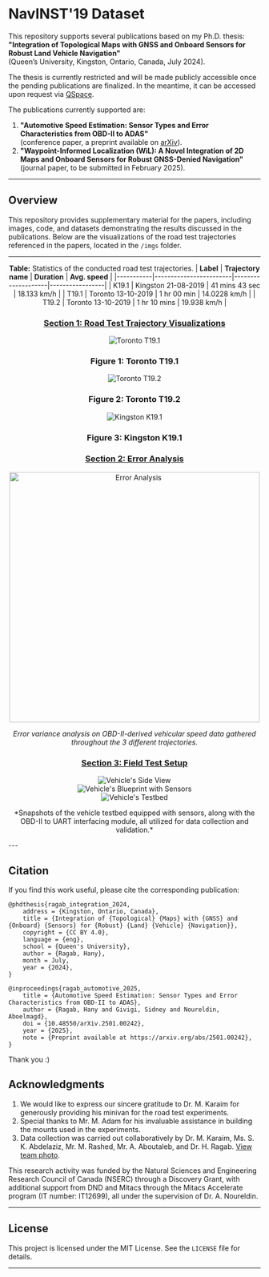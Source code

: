 # NavINST'19 Dataset

This repository supports several publications based on my Ph.D. thesis:  
**"Integration of Topological Maps with GNSS and Onboard Sensors for Robust Land Vehicle Navigation"**  
(Queen’s University, Kingston, Ontario, Canada, July 2024).  

The thesis is currently restricted and will be made publicly accessible once the pending publications are finalized. In the meantime, it can be accessed upon request via [QSpace](https://hdl.handle.net/1974/33163).

The publications currently supported are:  
1. **"Automotive Speed Estimation: Sensor Types and Error Characteristics from OBD-II to ADAS"**  
   (conference paper, a preprint available on [arXiv](https://arxiv.org/abs/2501.00242)).  
2. **"Waypoint-Informed Localization (WiL): A Novel Integration of 2D Maps and Onboard Sensors for Robust GNSS-Denied Navigation"**  
   (journal paper, to be submitted in February 2025).  

<!-- ---

<h1 style="font-size: 1.25em;">Automotive Speed Estimation: Sensor Types and Error Characteristics from OBD-II to ADAS</h1>

This repository accompanies the IEEE conference paper **"Automotive Speed Estimation: Sensor Types and Error Characteristics from OBD-II to ADAS"**. A preprint is available on [arXiv](https://arxiv.org/abs/2501.00242). -->

---

## Overview

This repository provides supplementary material for the papers, including images, code, and datasets demonstrating the results discussed in the publications. Below are the visualizations of the road test trajectories referenced in the papers, located in the `/imgs` folder.

<div align="center">

---

**Table:** Statistics of the conducted road test trajectories.
| **Label** | **Trajectory name**   | **Duration**       | **Avg. speed**  |
|-----------|------------------------|--------------------|-----------------|
| K19.1     | Kingston 21-08-2019   | 41 mins 43 sec     | 18.133 km/h     |
| T19.1     | Toronto 13-10-2019    | 1 hr 00 min        | 14.0228 km/h    |
| T19.2     | Toronto 13-10-2019    | 1 hr 10 mins       | 19.938 km/h     |

### <ins>Section 1: Road Test Trajectory Visualizations</ins>
![Toronto T19.1](./imgs/Toronto_T19_1_in_Sat_mode_with_SV.png)
### Figure 1: Toronto T19.1
![Toronto T19.2](./imgs/Toronto_T19_2_in_Sat_mode_with_SV.png)
### Figure 2: Toronto T19.2
![Kingston K19.1](./imgs/Kingston_K19_1_in_Sat_mode_with_SV.png)
### Figure 3: Kingston K19.1

### <ins>Section 2: Error Analysis</ins>

<img src="./imgs/PWSS_error_variance_anlaysis.png" alt="Error Analysis" width="500" style="display: block; margin: auto;"/>

*Error variance analysis on OBD-II-derived vehicular speed data gathered throughout the 3 different trajectories.*

### <ins>Section 3: Field Test Setup</ins>
![Vehicle's Side View](./imgs/Toyota_Sienna_with_ZED_HFOV_SideView_FrontCarView_Combined.png)  
![Vehicle's Blueprint with Sensors](./imgs/Car_Blueprint_with_Sensors.png)  
![Vehicle's Testbed](./imgs/Toyota_Sienna_Trunk_Disp_T_with_Top_Mount_.png)

<p align="center">
  *Snapshots of the vehicle testbed equipped with sensors, along with the OBD-II to UART interfacing module, all utilized for data collection and validation.*
</p>

</div>
---

## Citation

If you find this work useful, please cite the corresponding publication:

```
@phdthesis{ragab_integration_2024,
	address = {Kingston, Ontario, Canada},
	title = {Integration of {Topological} {Maps} with {GNSS} and {Onboard} {Sensors} for {Robust} {Land} {Vehicle} {Navigation}},
	copyright = {CC BY 4.0},
	language = {eng},
	school = {Queen's University},
	author = {Ragab, Hany},
	month = July,
	year = {2024},
}
```
```
@inproceedings{ragab_automotive_2025,
  	title = {Automotive Speed Estimation: Sensor Types and Error Characteristics from OBD-II to ADAS},
  	author = {Ragab, Hany and Givigi, Sidney and Noureldin, Aboelmagd},
  	doi = {10.48550/arXiv.2501.00242},
  	year = {2025},
  	note = {Preprint available at https://arxiv.org/abs/2501.00242},
}
```

Thank you :)

## Acknowledgments

1. We would like to express our sincere gratitude to Dr. M. Karaim for generously providing his minivan for the road test experiments.  
2. Special thanks to Mr. M. Adam for his invaluable assistance in building the mounts used in the experiments.  
3. Data collection was carried out collaboratively by Dr. M. Karaim, Ms. S. K. Abdelaziz, Mr. M. Rashed, Mr. A. Aboutaleb, and Dr. H. Ragab. [View team photo](https://photos.app.goo.gl/VjGzmWq3mvUCKFh67).

This research activity was funded by the Natural Sciences and Engineering Research Council of Canada (NSERC) through a Discovery Grant, with additional support from DND and Mitacs through the Mitacs Accelerate program (IT number: IT12699), all under the supervision of Dr. A. Noureldin.

---

## License

This project is licensed under the MIT License. See the `LICENSE` file for details.

---
